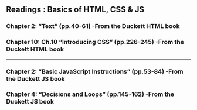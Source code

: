 ## Readings : Basics of HTML, CSS & JS

### Chapter 2: “Text” (pp.40-61) -From the Duckett HTML book


### Chapter 10: Ch.10 “Introducing CSS” (pp.226-245) -From the Duckett HTML book


*** 
### Chapter 2: “Basic JavaScript Instructions” (pp.53-84) -From the Duckett JS book



### Chapter 4: “Decisions and Loops” (pp.145-162) -From the Duckett JS book
